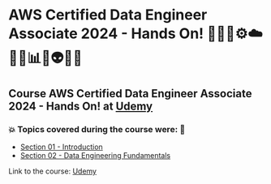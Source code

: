 # AWS Certified Data Engineer Associate 2024 - Hands On! 👨🏻‍💻⚙️☁️🤯🎲📊💾👽🤖🚀
## Course AWS Certified Data Engineer Associate 2024 - Hands On! at [Udemy](https://www.udemy.com/course/aws-data-engineer/?couponCode=GENAISALE24)
### 💥 Topics covered during the course were: 🚀
- [Section 01 - Introduction](https://github.com/romulovieira777/AWS_Certified_Data_Engineer_Associate_2024_Hands_On/tree/main/Section_01_Introduction)
- [Section 02 - Data Engineering Fundamentals](https://github.com/romulovieira777/AWS_Certified_Data_Engineer_Associate_2024_Hands_On/tree/main/Section_02_Data_Engineering_Fundamentals)

Link to the course: [Udemy](https://www.udemy.com/course/aws-data-engineer/?couponCode=GENAISALE24)
